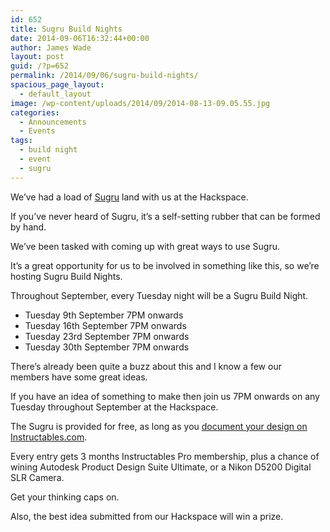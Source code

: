 ```yaml
---
id: 652
title: Sugru Build Nights
date: 2014-09-06T16:32:44+00:00
author: James Wade
layout: post
guid: /?p=652
permalink: /2014/09/06/sugru-build-nights/
spacious_page_layout:
  - default_layout
image: /wp-content/uploads/2014/09/2014-08-13-09.05.55.jpg
categories:
  - Announcements
  - Events
tags:
  - build night
  - event
  - sugru
---
```

We&#8217;ve had a load of [Sugru](http://sugru.com/) land with us at the Hackspace.

If you&#8217;ve never heard of Sugru, it&#8217;s a self-setting rubber that can be formed by hand.

We&#8217;ve been tasked with coming up with great ways to use Sugru.

It&#8217;s a great opportunity for us to be involved in something like this, so we&#8217;re hosting Sugru Build Nights.

<!--more-->Throughout September, every Tuesday night will be a Sugru Build Night.

  * Tuesday 9th September 7PM onwards
  * Tuesday 16th September 7PM onwards
  * Tuesday 23rd September 7PM onwards
  * Tuesday 30th September 7PM onwards

There&#8217;s already been quite a buzz about this and I know a few our members have some great ideas.

If you have an idea of something to make then join us 7PM onwards on any Tuesday throughout September at the Hackspace.

The Sugru is provided for free, as long as you [document your design on Instructables.com](http://www.instructables.com/community/September-2014-Build-Night-with-Sugru/).

Every entry gets 3 months Instructables Pro membership, plus a chance of wining Autodesk Product Design Suite Ultimate, or a Nikon D5200 Digital SLR Camera.

Get your thinking caps on.

Also, the best idea submitted from our Hackspace will win a prize.